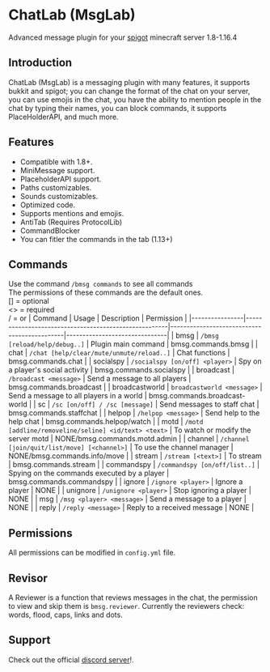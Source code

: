 # ChatLab (MsgLab)
Advanced message plugin for your [spigot](http://spigotmc.org/) minecraft server 1.8-1.16.4

## Introduction
ChatLab (MsgLab) is a messaging plugin with many features, it supports bukkit and spigot; you can change the format of the chat on your server, you can use emojis in the chat, you have the ability to mention people in the chat by typing their names, you can block commands, it supports PlaceHolderAPI, and much more.
## Features
- Compatible with 1.8+. <br>
- MiniMessage support. <br>
- PlaceholderAPI support. <br>
- Paths customizables. <br>
- Sounds customizables. <br>
- Optimized code. <br>
- Supports mentions and emojis. <br>
- AntiTab (Requires ProtocolLib) <br>
- CommandBlocker <br>
- You can fitler the commands in the tab (1.13+)
## Commands
Use the command `/bmsg commands` to see all commands <br>
The permissions of these commands are the default ones. <br>
[] = optional <br>
<> = required <br>
/ = or
|    Command     |                          Usage                       |                  Description                |           Permission          |
|----------------|------------------------------------------------------|---------------------------------------------|-------------------------------|
| bmsg   	       | `/bmsg [reload/help/debug..]`                        | Plugin main command                         | bmsg.commands.bmsg	          |
| chat   	       | `/chat [help/clear/mute/unmute/reload..]`            | Chat functions                              | bmsg.commands.chat	          |
| socialspy      | `/socialspy [on/off] <player>`                       | Spy on a player's social activity           | bmsg.commands.socialspy	      |
| broadcast      | `/broadcast <message>`                               | Send a message to all players               | bmsg.commands.broadcast       |
| broadcastworld | `broadcastworld <message>`                           | Send a message to all players in a world    | bmsg.commands.broadcast-world |
| sc             | `/sc [on/off] / /sc [message]`                       | Send messages to staff chat                 | bmsg.commands.staffchat       |
| helpop         | `/helpop <message>`                                  | Send help to the help chat                  | bmsg.commands.helpop/watch    |
| motd           | `/motd [addline/removeline/seline] <id/text> <text>` | To watch or modify the server motd          | NONE/bmsg.commands.motd.admin |
| channel        | `/channel [join/quit/list/move] [<channel>]`         | To use the channel manager                  | NONE/bmsg.commands.info/move  |
| stream         | `/stream [<text>]`                                   | To stream                                   | bmsg.commands.stream          |
| commandspy     | `/commandspy [on/off/list..]`                        | Spying on the commands executed by a player | bmsg.commands.commandspy      |
| ignore         | `/ignore <player>`                                   | Ignore a player                             | NONE                          |
| unignore       | `/unignore <player>`                                 | Stop ignoring a player                      | NONE                          |
| msg   	       | `/msg <player> <message>`                            | Send a message to a player                  | NONE	                        |
| reply   	     | `/reply <message>`                                   | Reply to a received message                 | NONE                          |
## Permissions
All permissions can be modified in `config.yml` file.
## Revisor
A Reviewer is a function that reviews messages in the chat, the permission to view and skip them is `bmsg.reviewer`. Currently the reviewers check: words, flood, caps, links and dots.
## Support
Check out the official [discord server](https://discord.gg/wpSh4Bf4Es)!.
